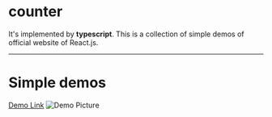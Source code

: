 counter
===================

It's implemented by **typescript**. This is a collection of simple demos of official website of React.js.

-------------------

Simple demos
============

  [Demo Link](https://tonypythoneer.github.io/react-lab/counter/index.html)
  ![Demo Picture](https://tonypythoneer.github.io/react-lab/counter/counter.gif)

